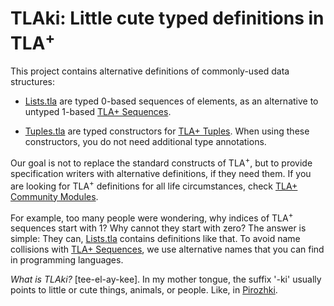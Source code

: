 # TLAki: Little cute typed definitions in TLA<sup>+</sup>

This project contains alternative definitions of commonly-used data structures:

 - [Lists.tla][] are typed 0-based sequences of elements, as an alternative
   to untyped 1-based [TLA+ Sequences][].

 - [Tuples.tla][] are typed constructors for [TLA+ Tuples][].
   When using these constructors, you do not need additional type annotations.

Our goal is not to replace the standard constructs of TLA<sup>+</sup>, but to
provide specification writers with alternative definitions, if they need them.
If you are looking for TLA<sup>+</sup> definitions for all life circumstances,
check [TLA+ Community Modules][].

For example, too many people were wondering, why indices of TLA<sup>+</sup>
sequences start with 1? Why cannot they start with zero? The answer is simple:
They can, [Lists.tla][] contains definitions like that. To avoid name collisions
with [TLA+ Sequences][], we use alternative names that you can find in
programming languages.

*What is TLAki?* [tee-el-ay-kee]. In my mother tongue, the suffix
'-ki' usually points to little or cute things, animals, or people. Like, in
[Pirozhki][].

[TLA+ Community Modules]: https://github.com/tlaplus/CommunityModules
[Lists.tla]: ./src/Lists.tla
[Tuples.tla]: ./src/Tuples.tla
[TLA+ Sequences]: https://apalache.informal.systems/docs/lang/sequences.html
[TLA+ Tuples]: https://apalache.informal.systems/docs/lang/tuples.html
[Apalache]: https://github.com/informalsystems/apalache
[Pirozhki]: https://en.wikipedia.org/wiki/Pirozhki